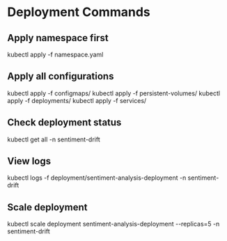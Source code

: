 # Deployment Commands
## Apply namespace first
kubectl apply -f namespace.yaml

##  Apply all configurations
kubectl apply -f configmaps/
kubectl apply -f persistent-volumes/
kubectl apply -f deployments/
kubectl apply -f services/

## Check deployment status
kubectl get all -n sentiment-drift

## View logs
kubectl logs -f deployment/sentiment-analysis-deployment -n sentiment-drift

## Scale deployment
kubectl scale deployment sentiment-analysis-deployment --replicas=5 -n sentiment-drift
